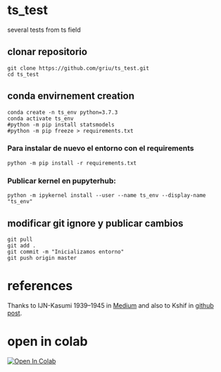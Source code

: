 # ts_test
several tests from ts field

## clonar repositorio

```
git clone https://github.com/griu/ts_test.git
cd ts_test
``` 

## conda envirnement creation

```
conda create -n ts_env python=3.7.3
conda activate ts_env
#python -m pip install statsmodels
#python -m pip freeze > requirements.txt
```

### Para instalar de nuevo el entorno con el requirements

```python -m pip install -r requirements.txt```

### Publicar kernel en pupyterhub:

```
python -m ipykernel install --user --name ts_env --display-name "ts_env"
```

## modificar git ignore y publicar cambios

```
git pull
git add .
git commit -m "Inicializamos entorno"
git push origin master
```

# references
Thanks to IJN-Kasumi 1939–1945 in [Medium](https://medium.com/@sakamoto2000.kim/forecast-arima-gluonts-and-fbprophet-methods-on-the-same-stage-f62d55acc5bb)
and also to Kshif in [github post](https://github.com/zalandoresearch/pytorch-ts).


# open in colab
[![Open In Colab](https://colab.research.google.com/assets/colab-badge.svg)](http://colab.research.google.com/github/griu/ts_test/blob/master/01_TS_Benchmark.ipynb)